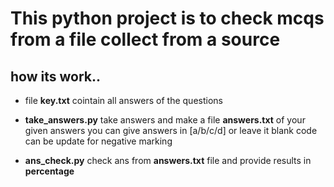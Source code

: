 # This python project is to check mcqs from a file collect from a source 

## how its work..

* file **key.txt** cointain all answers of the questions

* **take_answers.py** take answers and make a file **answers.txt** of your given answers you can give answers in [a/b/c/d] or leave it blank code can be update for negative marking

* **ans_check.py** check ans from **answers.txt** file and provide results in **percentage**
